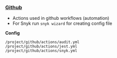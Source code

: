 ### [Github](https://github.com)

-   Actions used in github workflows (automation)
-   For Snyk run `snyk wizard` for creating config file

**Config**

    /project/github/actions/audit.yml
    /project/github/actions/jest.yml
    /project/github/actions/snyk.yml
